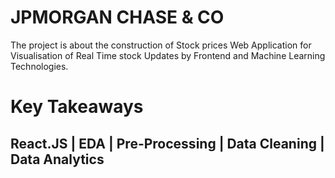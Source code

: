  # JPMORGAN CHASE & CO
 The project is about the construction of Stock prices Web Application for Visualisation of Real Time stock Updates by Frontend and Machine Learning Technologies.
 # Key Takeaways 
 ## React.JS | EDA | Pre-Processing | Data Cleaning | Data Analytics 
